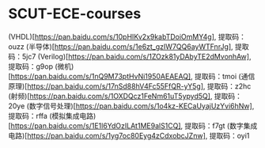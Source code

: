 # SCUT-ECE-courses
(VHDL)[https://pan.baidu.com/s/10pHIKv2x9kabTDoiOmMY4g], 提取码：ouzz
(半导体)[https://pan.baidu.com/s/1e6zt_gzIW7QQ6ayWTFnrJg], 提取码：5jc7
(Verilog)[https://pan.baidu.com/s/1ZOzk81yDAbyTE2dMvonhAw], 提取码：g9op
(微机)[https://pan.baidu.com/s/1nQ9M73ptHvNi1950AEAEAQ], 提取码：tmoi
(通信原理)[https://pan.baidu.com/s/17nSd88hV4Fc55FfQR-yY5g], 提取码：z2hc
(射频)[https://pan.baidu.com/s/1OXDQcz1FeNm61uT5ypyd5Q], 提取码：20ye
(数字信号处理)[https://pan.baidu.com/s/1o4kz-KECaUyajUzYvi6hNw], 提取码：rffa
(模拟集成电路)[https://pan.baidu.com/s/1E1l6YdOzILAt1ME9alS1CQ], 提取码：f7gt
(数字集成电路)[https://pan.baidu.com/s/1yg7oc80Eyg4zCdxobcJZnw], 提取码：oyi1
